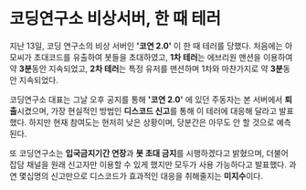 # 코딩연구소 비상서버, 한 때 테러
지난 13일, 코딩 연구소의 비상 서버인 **'코연 2.0'** 이 한 때 테러를 당했다.
처음에는 아모씨가 초대코드를 유출하여 봇들을 초대하였고, **1차 테러**는 에브리원 맨션을 이용하여 약 **3분**동안 지속되었고, **2차 테러**는 특정 유저를 맨션하며 1차와 마찬가지로 약 **3분**동안 지속되었다.

코딩연구소 대표는 그날 오후 공지를 통해 **'코연 2.0'** 에 있던 주동자는 본 서버에서 **퇴출**시켰으며, 가장 현실적인 방법인 **디스코드 신고**를 통해 이 테러에 대응해 달라고 발표했다. 하지만 현재 참여도는 현저히 낮은 상황이며, 당분간은 아무도 안 할 것으로 예측된다.

또 코딩연구소는 **입국금지기간 연장**과 **봇 초대 금지**를 시행하겠다고 밝혔으며, 더불어 잡담 채널을 원래 신고자만 이용할 수 있게 했지만 모두가 사용 가능하다고 발표했다. 과연 몇십명의 신고만으로 디스코드가 효과적인 대응을 취해줄지는 **미지수**이다.